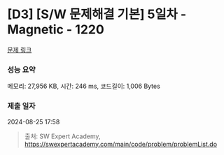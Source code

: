 # [D3] [S/W 문제해결 기본] 5일차 - Magnetic - 1220 

[문제 링크](https://swexpertacademy.com/main/code/problem/problemDetail.do?contestProbId=AV14hwZqABsCFAYD) 

### 성능 요약

메모리: 27,956 KB, 시간: 246 ms, 코드길이: 1,006 Bytes

### 제출 일자

2024-08-25 17:58



> 출처: SW Expert Academy, https://swexpertacademy.com/main/code/problem/problemList.do